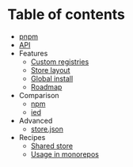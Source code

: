 # Table of contents

* [pnpm](../README.md)
* [API](api.md)
* Features
  * [Custom registries](custom-registries.md)
  * [Store layout](store-layout.md)
  * [Global install](global-install.md)
  * [Roadmap](roadmap.md)
* Comparison
  * [npm](vs-npm.md)
  * [ied](vs-ied.md)
* Advanced
  * [store.json](store-json.md)
* Recipes
  * [Shared store](recipes/shared-store.md)
  * [Usage in monorepos](recipes/usage-in-monorepos.md)
